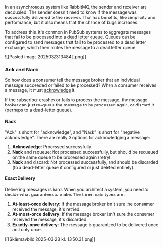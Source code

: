 In an asynchronous system like RabbitMQ, the sender and receiver are decoupled. The sender doesn't need to know if the message was successfully delivered to the receiver. That has benefits, like simplicity and performance, but it also means that the chance of bugs increases.

To address this, it's common in PubSub systems to aggregate messages that fail to be processed into a [dead letter queue](https://www.rabbitmq.com/dlx.html). Queues can be configured to send messages that fail to be processed to a dead letter exchange, which then routes the message to a dead letter queue.

![[Pasted image 20250323134842.png]]

### Ack and Nack
So how does a consumer tell the message broker that an individual message succeeded or failed to be processed? When a consumer receives a message, it must [acknowledge](https://www.rabbitmq.com/confirms.html) it.

If the subscriber crashes or fails to process the message, the message broker can just re-queue the message to be processed again, or discard it (perhaps to a dead-letter queue).

#### Nack
"Ack" is short for "acknowledge", and "Nack" is short for "negative acknowledge". There are really 3 options for acknowledging a message:

1. **Acknowledge**: Processed successfully.
2. **Nack** and requeue: Not processed successfully, but should be requeued on the same queue to be processed again (retry).
3. **Nack** and discard: Not processed successfully, and should be discarded (to a dead-letter queue if configured or just deleted entirely).

#### Exact Delivery
Delivering messages is hard. When you architect a system, you need to decide what guarantees to make. The three main types are:

1. **At-least-once delivery**: If the message broker isn't sure the consumer received the message, it's retried.
2. **At-most-once delivery**: If the message broker isn't sure the consumer received the message, it's discarded.
3. **Exactly-once delivery**: The message is guaranteed to be delivered once and only once.

![[Skärmavbild 2025-03-23 kl. 13.50.31.png]]
